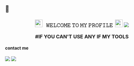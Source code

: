 ##  👋

<h3 align="center">
  <img src="https://emoji.discord.st/emojis/768b108d-274f-4f44-a634-8477b16efce7.gif" width="25">
  &nbsp; 𝚆𝙴𝙻𝙲𝙾𝙼𝙴 𝚃𝙾 𝙼𝚈 𝙿𝚁𝙾𝙵𝙸𝙻𝙴&nbsp;
  <img src="https://emoji.discord.st/emojis/768b108d-274f-4f44-a634-8477b16efce7.gif" width="25">

<img src="https://readme-typing-svg.herokuapp.com/?lines=Hey+%F0%9F%91%8B,I%27m+•DanzXD.....;NICE+TO+MEET+YOU....;MESSAGE+ME+ON+WHATSAPP....;(++6281327765366)....;!&size=25"> 



#IF YOU CAN'T USE ANY IF MY TOOLS
#### contact me
[![](https://img.shields.io/badge/Github-black?logo=Github&logoColor=black&labelColor=white)](https://www.github.com/DANZ-XD)
[![](https://img.shields.io/badge/Whatsapp-CHAT-red?logo=Whatsapp&logoColor=Brightgreen&labelColor=white)](https://wa.me/+6281327765366)
#

